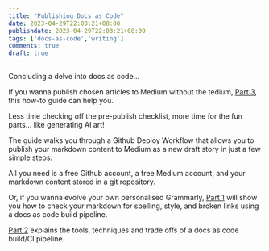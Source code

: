 ```yaml
---
title: "Publishing Docs as Code"
date: 2023-04-29T22:03:21+08:00
publishdate: 2023-04-29T22:03:21+08:00
tags: ['docs-as-code','writing']
comments: true
draft: true
---
```

Concluding a delve into docs as code...

If you wanna publish chosen articles to Medium without the tedium, [Part 3](../../how-to/publish-markdown-document-to-medium/), this how-to guide can help you.

Less time checking off the pre-publish checklist, more time for the fun parts... like generating AI art!

The guide walks you through a Github Deploy Workflow that allows you to publish your markdown content to Medium as a new draft story in just a few simple steps.

All you need is a free Github account, a free Medium account, and your markdown content stored in a git repository.

Or, if you wanna evolve your own personalised Grammarly, [Part 1](../../how-to/create-a-docs-as-code-build-pipeline) will show you how to check your markdown for spelling, style, and broken links using a docs as code build pipeline.

[Part 2](../../explainer/docs-as-code-build-pipeline-explained/) explains the tools, techniques and trade offs of a docs as code build/CI pipeline.